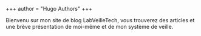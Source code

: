 +++
author = "Hugo Authors"
+++

Bienvenu sur mon site de blog LabVeilleTech, vous trouverez des articles et une brève présentation de moi-même et de mon système de veille.